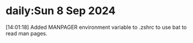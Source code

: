 # daily:Sun  8 Sep 2024

[14:01:18] Added MANPAGER environment variable to .zshrc to use bat to read man pages.
